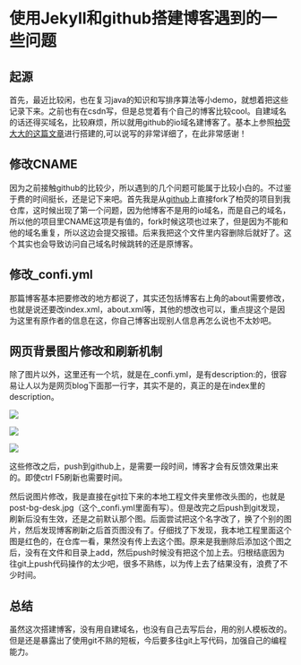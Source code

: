 # 使用Jekyll和github搭建博客遇到的一些问题

## 起源

首先，最近比较闲，也在复习java的知识和写排序算法等小demo，就想着把这些记录下来。之前也有在csdn写，但是总觉着有个自己的博客比较cool。自建域名的话还得买域名，比较麻烦，所以就用github的io域名建博客了。基本上参照[柏荧大大的这篇文章](https://www.jianshu.com/p/e68fba58f75c)进行搭建的,可以说写的非常详细了，在此非常感谢！

## 修改CNAME

因为之前接触github的比较少，所以遇到的几个问题可能属于比较小白的。不过鉴于费的时间挺长，还是记下来吧。首先我是从[github]([github](https://github.com/qiubaiying/qiubaiying.github.io))上直接fork了柏荧的项目到我仓库，这时候出现了第一个问题，因为他博客不是用的io域名，而是自己的域名，所以他的项目里CNAME这项是有值的，fork时候这项也过来了，但是因为不能和他的域名重复，所以这边会提交报错。后来我把这个文件里内容删除后就好了。这个其实也会导致访问自己域名时候跳转的还是原博客。

## 修改_confi.yml

那篇博客基本把要修改的地方都说了，其实还包括博客右上角的about需要修改，也就是说还要改index.xml，about.xml等，其他的想改也可以，重点提这个是因为这里有原作者的信息在这，你自己博客出现别人信息再怎么说也不太妙吧。

## 网页背景图片修改和刷新机制

除了图片以外，这里还有一个坑，就是在_confi.yml，是有description:的，很容易让人以为是网页blog下面那一行字，其实不是的，真正的是在index里的description。

![]({{https://chloeclockc.github.io/}}\assets\1552664371995.png)

![]({{https://chloeclockc.github.io/}}\assets\config.jpg)

![]({{https://chloeclockc.github.io/}}\assets\index.jpg)

这些修改之后，push到github上，是需要一段时间，博客才会有反馈效果出来的。即使ctrl F5刷新也需要时间。

然后说图片修改，我是直接在git拉下来的本地工程文件夹里修改头图的，也就是post-bg-desk.jpg（这个_confi.yml里面有写）。但是改完之后push到git发现，刷新后没有生效，还是之前默认那个图。后面尝试把这个名字改了，换了个别的图片，然后发现博客刷新之后首页图没有了。仔细找了下发现，我本地工程里面这个图是红色的，在仓库一看，果然没有传上去这个图。原来是我删除后添加这个图之后，没有在文件和目录上add，然后push时候没有把这个加上去。归根结底因为往git上push代码操作的太少吧，很多不熟练，以为传上去了结果没有，浪费了不少时间。

## 总结

虽然这次搭建博客，没有用自建域名，也没有自己去写后台，用的别人模板改的。但是还是暴露出了使用git不熟的短板，今后要多往git上写代码，加强自己的编程能力。